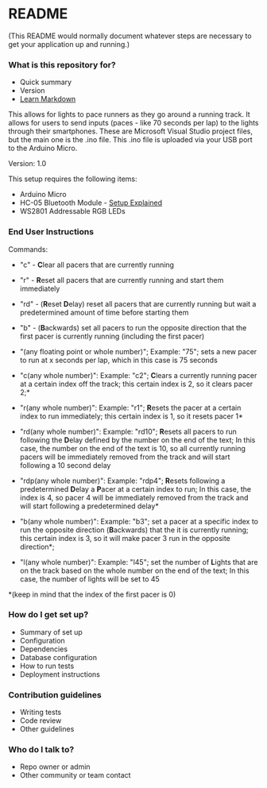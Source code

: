 # README #

(This README would normally document whatever steps are necessary to get your application up and running.)

### What is this repository for? ###

* Quick summary
* Version
* [Learn Markdown](https://bitbucket.org/tutorials/markdowndemo)

This allows for lights to pace runners as they go around a running track. It allows for users to send inputs (paces - like 70 seconds per lap) to the lights through their smartphones. These are Microsoft Visual Studio project files, but the main one is the .ino file. This .ino file is uploaded via your USB port to the Arduino Micro. 

Version: 1.0

This setup requires the following items:

* Arduino Micro
* HC-05 Bluetooth Module - [Setup Explained](http://www.instructables.com/id/Arduino-AND-Bluetooth-HC-05-Connecting-easily/)
* WS2801 Addressable RGB LEDs

### End User Instructions ###

Commands:

* "c" - **C**lear all pacers that are currently running

* "r" - **R**eset all pacers that are currently running and start them immediately

* "rd" - (**R**eset **D**elay) reset all pacers that are currently running but wait a predetermined amount of time before starting them

* "b" - (**B**ackwards) set all pacers to run the opposite direction that the first pacer is currently running (including the first pacer)

* "(any floating point or whole number)"; Example: "75"; sets a new pacer to run at x seconds per lap, which in this case is 75 seconds

* "c(any whole number)": Example: "c2"; **C**lears a currently running pacer at a certain index off the track; this certain index is 2, so it clears pacer 2;*

* "r(any whole number)": Example: "r1"; **R**esets the pacer at a certain index to run immediately; this certain index is 1, so it resets pacer 1*

* "rd(any whole number)": Example: "rd10"; **R**esets all pacers to run following the **D**elay defined by the number on the end of the text; In this case, the number on the end of the text is 10, so all currently running pacers will be immediately removed from the track and will start following a 10 second delay

* "rdp(any whole number)": Example: "rdp4"; **R**esets following a predetermined **D**elay a **P**acer at a certain index to run; In this case, the index is 4, so pacer 4 will be immediately removed from the track and will start following a predetermined delay*

* "b(any whole number)": Example: "b3"; set a pacer at a specific index to run the opposite direction (**B**ackwards) that the it is currently running; this certain index is 3, so it will make pacer 3 run in the opposite direction*;

* "l(any whole number)": Example: "l45"; set the number of **L**ights that are on the track based on the whole number on the end of the text; In this case, the number of lights will be set to 45

*(keep in mind that the index of the first pacer is 0)


### How do I get set up? ###

* Summary of set up
* Configuration
* Dependencies
* Database configuration
* How to run tests
* Deployment instructions

### Contribution guidelines ###

* Writing tests
* Code review
* Other guidelines

### Who do I talk to? ###

* Repo owner or admin
* Other community or team contact
